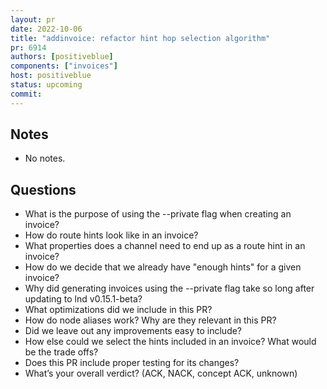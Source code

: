 ```yaml
---
layout: pr
date: 2022-10-06    
title: "addinvoice: refactor hint hop selection algorithm"
pr: 6914
authors: [positiveblue]
components: ["invoices"]
host: positiveblue
status: upcoming
commit:
---
```


## Notes

* No notes.

## Questions

- What is the purpose of using the --private flag when creating an invoice?
- How do route hints look like in an invoice?
- What properties does a channel need to end up as a route hint in an invoice?
- How do we decide that we already have "enough hints" for a given invoice?
- Why did generating invoices using the --private flag take so long after updating to lnd v0.15.1-beta?
- What optimizations did we include in this PR?
- How do node aliases work? Why are they relevant in this PR?
- Did we leave out any improvements easy to include?
- How else could we select the hints included in an invoice? What would be the trade offs?
- Does this PR include proper testing for its changes?
- What’s your overall verdict? (ACK, NACK, concept ACK, unknown)